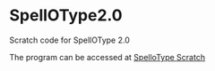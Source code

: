 # SpellOType2.0

Scratch code for SpellOType 2.0

The program can be accessed at [SpelloType Scratch](https://scratch.mit.edu/projects/440162822/fullscreen/)
